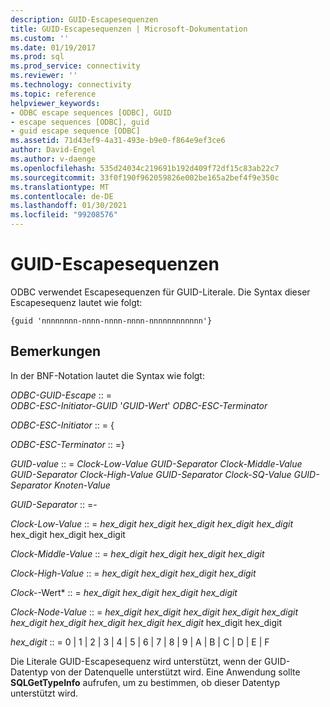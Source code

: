 ```yaml
---
description: GUID-Escapesequenzen
title: GUID-Escapesequenzen | Microsoft-Dokumentation
ms.custom: ''
ms.date: 01/19/2017
ms.prod: sql
ms.prod_service: connectivity
ms.reviewer: ''
ms.technology: connectivity
ms.topic: reference
helpviewer_keywords:
- ODBC escape sequences [ODBC], GUID
- escape sequences [ODBC], guid
- guid escape sequence [ODBC]
ms.assetid: 71d43ef9-4a31-493e-b9e0-f864e9ef3ce6
author: David-Engel
ms.author: v-daenge
ms.openlocfilehash: 535d24034c219691b192d409f72df15c83ab22c7
ms.sourcegitcommit: 33f0f190f962059826e002be165a2bef4f9e350c
ms.translationtype: MT
ms.contentlocale: de-DE
ms.lasthandoff: 01/30/2021
ms.locfileid: "99208576"
---
```

# <a name="guid-escape-sequences"></a>GUID-Escapesequenzen
ODBC verwendet Escapesequenzen für GUID-Literale. Die Syntax dieser Escapesequenz lautet wie folgt:  
  
```  
{guid 'nnnnnnnn-nnnn-nnnn-nnnn-nnnnnnnnnnnn'}  
```  
  
## <a name="remarks"></a>Bemerkungen  
 In der BNF-Notation lautet die Syntax wie folgt:  
  
 *ODBC-GUID-Escape* :: =  
     *ODBC-ESC-Initiator-GUID* '*GUID-Wert*' *ODBC-ESC-Terminator*  
  
 *ODBC-ESC-Initiator* :: = {  
  
 *ODBC-ESC-Terminator* :: =}  
  
 *GUID-value* :: = *Clock-Low-Value GUID-Separator Clock-Middle-Value GUID-Separator Clock-High-Value GUID-Separator Clock-SQ-Value GUID-Separator Knoten-Value*  
  
 *GUID-Separator* :: =-  
  
 *Clock-Low-Value* :: = *hex_digit hex_digit hex_digit hex_digit hex_digit* hex_digit hex_digit hex_digit  
  
 *Clock-Middle-Value* :: = *hex_digit hex_digit hex_digit hex_digit*  
  
 *Clock-High-Value* :: = *hex_digit hex_digit hex_digit hex_digit*  
  
 *Clock-*-Wert* :: = *hex_digit hex_digit hex_digit hex_digit*  
  
 *Clock-Node-Value* :: = *hex_digit hex_digit hex_digit hex_digit hex_digit hex_digit hex_digit hex_digit hex_digit hex_digit* hex_digit hex_digit  
  
 *hex_digit* :: = 0 &#124; 1 &#124; 2 &#124; 3 &#124; 4 &#124; 5 &#124; 6 &#124; 7 &#124; 8 &#124; 9 &#124; A &#124; B &#124; C &#124; D &#124; E &#124; F  
  
 Die Literale GUID-Escapesequenz wird unterstützt, wenn der GUID-Datentyp von der Datenquelle unterstützt wird. Eine Anwendung sollte **SQLGetTypeInfo** aufrufen, um zu bestimmen, ob dieser Datentyp unterstützt wird.
